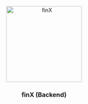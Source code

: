 <p align="center">
    <img src="https://github.com/user-attachments/assets/56ebde51-5d52-4d48-9732-444372edda3c" alt="finX" width="200" />
</p>
<h3 align="center">finX (Backend)</h3>
